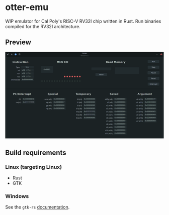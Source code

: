 # otter-emu

WIP emulator for Cal Poly's RISC-V RV32I chip written in Rust.
Run binaries compiled for the RV32I architecture.

## Preview

![Screenshot](res/img/screenshot.png)

## Build requirements

### Linux (targeting Linux)

- Rust
- GTK

### Windows

See the `gtk-rs`
[documentation](https://gtk-rs.org/docs-src/tutorial/cross).
